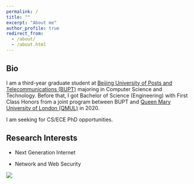 ```yaml
---
permalink: /
title: ""
excerpt: "About me"
author_profile: true
redirect_from: 
  - /about/
  - /about.html
---
```


## Bio

I am a third-year graduate student at [Beijing University of Posts and Telecommunications (BUPT)](https://www.bupt.edu.cn/) majoring in Computer Science and Technology. Before that, I got Bachelor of Science (Engineering) with First Class Honors from a joint program between BUPT and [Queen Mary University of London (QMUL)](https://www.qmul.ac.uk/) in 2020.

I am seeking for CS/ECE PhD opportunities.

## Research Interests

- Next Generation Internet

- Network and Web Security


<a href="http://www.clustrmaps.com/map/Rigcor7.github.io" title="Visit tracker for Rigcor7.github.io"><img src="//www.clustrmaps.com/map_v2.png?d=f2akGq4wxvX2v9sACr-EVM2BMe8vVDj7lfzIJcSyTQ4" /></a>
